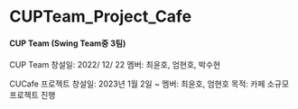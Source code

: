 # CUPTeam_Project_Cafe

#### CUP Team (Swing Team중 3팀) 

CUP Team 창설일: 2022/ 12/ 22 
멤버: 최윤호, 엄현호, 박수현

CUCafe 프로젝트 창설일: 2023년 1월 2일  ~ 
멤버: 최윤호, 엄현호 
목적: 카페 소규모 프로젝트 진행
